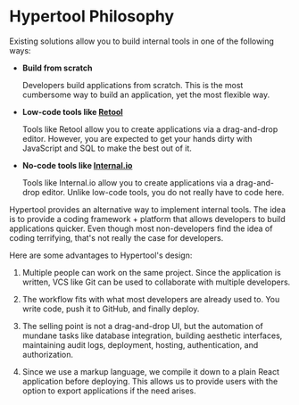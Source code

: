 # Hypertool Philosophy

Existing solutions allow you to build internal tools in one of the following ways:

-   **Build from scratch**

    Developers build applications from scratch. This is the most cumbersome way
    to build an application, yet the most flexible way.

-   **Low-code tools like [Retool](https://retool.com)**

    Tools like Retool allow you to create applications via a drag-and-drop editor.
    However, you are expected to get your hands dirty with JavaScript and SQL to
    make the best out of it.

-   **No-code tools like [Internal.io](https://internal.io)**

    Tools like Internal.io allow you to create applications via a drag-and-drop
    editor. Unlike low-code tools, you do not really have to code here.

Hypertool provides an alternative way to implement internal tools. The idea is
to provide a coding framework + platform that allows developers to build applications
quicker. Even though most non-developers find the idea of coding terrifying, that's
not really the case for developers.

Here are some advantages to Hypertool's design:

1. Multiple people can work on the same project. Since the application is written,
   VCS like Git can be used to collaborate with multiple developers.

2. The workflow fits with what most developers are already used to. You write code,
   push it to GitHub, and finally deploy.

3. The selling point is not a drag-and-drop UI, but the automation of mundane tasks
   like database integration, building aesthetic interfaces, maintaining audit logs,
   deployment, hosting, authentication, and authorization.

4. Since we use a markup language, we compile it down to a plain React application
   before deploying. This allows us to provide users with the option to export
   applications if the need arises.
